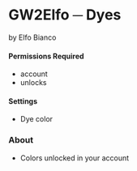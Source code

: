 # GW2Elfo ─ Dyes
by Elfo Bianco

#### Permissions Required
* account
* unlocks

#### Settings
* Dye color

### About
* Colors unlocked in your account
